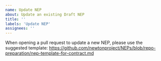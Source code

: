 ```yaml
---
name: Update NEP
about: Update an existing Draft NEP
title: ''
labels: 'Update NEP'
assignees: ''
---
```


When opening a pull request to update a new NEP, please use the suggested template: https://github.com/newtonproject/NEPs/blob/repo-preparation/nep-template-for-contract.md
